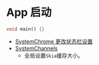 # App 启动

```dart
void main() {}
```

* [SystemChrome 更改状态栏设置](https://juejin.cn/post/6844903824864313357)
* [SystemChannels](https://api.flutter-io.cn/flutter/services/SystemChannels-class.html)
	* 全局设置`Skia`缓存大小。
